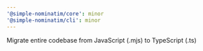 ```yaml
---
'@simple-nominatim/core': minor
'@simple-nominatim/cli': minor
---
```


Migrate entire codebase from JavaScript (.mjs) to TypeScript (.ts)